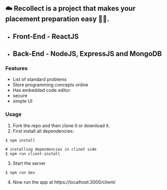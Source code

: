 ## :cloud: Recollect is a project that makes your placement preparation easy :student:.

* ## Front-End - ReactJS
* ## Back-End - NodeJS, ExpressJS and MongoDB

### Features
- List of standard problems
- Store programming concepts online
- Has embedded code editor
- secure
- simple UI

### Usage
1. Fork the repo and then clone it or download it.
2. First install all dependencies:
```
$ npm install 

# installing dependencies in clinet side
$ npm run client-install
```
3. Start the server
```
$ npm run dev
```
4. Now run the app at https://localhost:3000/client/
